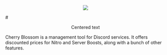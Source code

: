 <p align="center">
  <img src="(https://user-images.githubusercontent.com/42715759/217774938-5deefea6-24e6-4f6c-aaf9-f02ecb4643d0.png)">
 </p>
# <p align="center">Centered text</p>
Cherry Blossom is a management tool for Discord services. It offers discounted prices for Nitro and Server Boosts, along with a bunch of other features.
